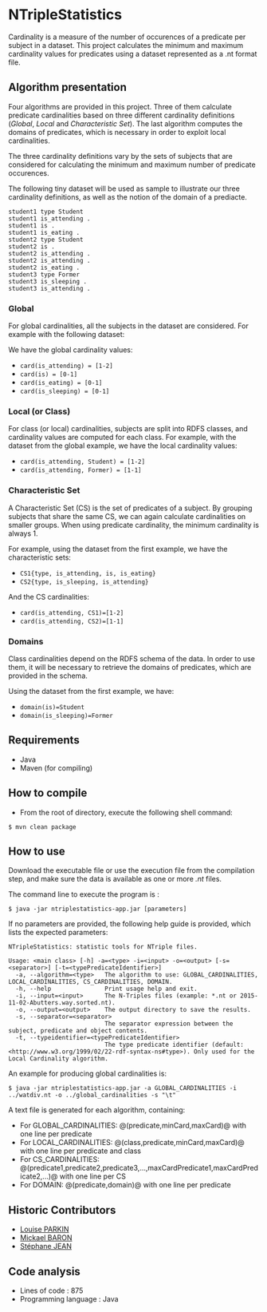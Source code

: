 # NTripleStatistics

Cardinality is a measure of the number of occurences of a predicate per subject in a dataset. This project calculates the minimum and maximum cardinality values for predicates using a dataset represented as a .nt format file.

## Algorithm presentation

Four algorithms are provided in this project. Three of them calculate predicate cardinalities based on three different cardinality definitions (*Global*, *Local* and *Characteristic Set*). The last algorithm computes the domains of predicates, which is necessary in order to exploit local cardinalities.

The three cardinality definitions vary by the sets of subjects that are considered for calculating the minimum and maximum number of predicate occurences.

The following tiny dataset will be used as sample to illustrate our three cardinality definitions, as well as the notion of the domain of a prediacte.

```
student1 type Student
student1 is_attending .
student1 is .
student1 is_eating .
student2 type Student
student2 is .
student2 is_attending .
student2 is_attending .
student2 is_eating .
student3 type Former
student3 is_sleeping .
student3 is_attending .
```

### Global

For global cardinalities, all the subjects in the dataset are considered. For example with the following dataset: 

We have the global cardinality values: 

* `card(is_attending) = [1-2]`
* `card(is) = [0-1]`
* `card(is_eating) = [0-1]`
* `card(is_sleeping) = [0-1]`

### Local (or Class)

For class (or local) cardinalities, subjects are split into RDFS classes, and cardinality values are computed for each class. For example, with the dataset from the global example, we have the local cardinality values:

* `card(is_attending, Student) = [1-2]`
* `card(is_attending, Former) = [1-1]`

### Characteristic Set

A Characteristic Set (CS) is the set of predicates of a subject. By grouping subjects that share the same CS, we can again calculate cardinalities on smaller groups. When using predicate cardinality, the minimum cardinality is always 1.

For example, using the dataset from the first example, we have the characteristic sets:

* `CS1{type, is_attending, is, is_eating}`
* `CS2{type, is_sleeping, is_attending}`

And the CS cardinalities:

* `card(is_attending, CS1)=[1-2]`
* `card(is_attending, CS2)=[1-1]`

### Domains

Class cardinalities depend on the RDFS schema of the data. In order to use them, it will be necessary to retrieve the domains of predicates, which are provided in the schema.

Using the dataset from the first example, we have:
* `domain(is)=Student`
* `domain(is_sleeping)=Former`

## Requirements

* Java
* Maven (for compiling)

## How to compile

* From the root of directory, execute the following shell command:

```
$ mvn clean package
```

## How to use

Download the executable file or use the execution file from the compilation step, and make sure the data is available as one or more _.nt_ files. 

The command line to execute the program is : 

```
$ java -jar ntriplestatistics-app.jar [parameters]
```

If no parameters are provided, the following help guide is provided, which lists the expected parameters:

```
NTripleStatistics: statistic tools for NTriple files.

Usage: <main class> [-h] -a=<type> -i=<input> -o=<output> [-s=<separator>] [-t=<typePredicateIdentifier>]
  -a, --algorithm=<type>   The algorithm to use: GLOBAL_CARDINALITIES, LOCAL_CARDINALITIES, CS_CARDINALITIES, DOMAIN.
  -h, --help               Print usage help and exit.
  -i, --input=<input>      The N-Triples files (example: *.nt or 2015-11-02-Abutters.way.sorted.nt).
  -o, --output=<output>    The output directory to save the results.
  -s, --separator=<separator>
                           The separator expression between the subject, predicate and object contents.
  -t, --typeidentifier=<typePredicateIdentifier>
                           The type predicate identifier (default: <http://www.w3.org/1999/02/22-rdf-syntax-ns#type>). Only used for the Local Cardinality algorithm.
```

An example for producing global cardinalities is: 

```
$ java -jar ntriplestatistics-app.jar -a GLOBAL_CARDINALITIES -i ../watdiv.nt -o ../global_cardinalities -s "\t"
```

A text file is generated for each algorithm, containing:
* For GLOBAL_CARDINALITIES: @(predicate,minCard,maxCard)@ with one line per predicate
* For LOCAL_CARDINALITIES: @(class,predicate,minCard,maxCard)@ with one line per predicate and class
* For CS_CARDINALITIES: @(predicate1,predicate2,predicate3,...,maxCardPredicate1,maxCardPredicate2,...)@ with one line per CS
* For DOMAIN: @(predicate,domain)@ with one line per predicate

## Historic Contributors

* [Louise PARKIN](https://www.lias-lab.fr/members/louiseparkin/)
* [Mickael BARON](https://www.lias-lab.fr/members/mickaelbaron/)
* [Stéphane JEAN](https://www.lias-lab.fr/members/stephanejean/)

## Code analysis

* Lines of code : 875
* Programming language : Java

